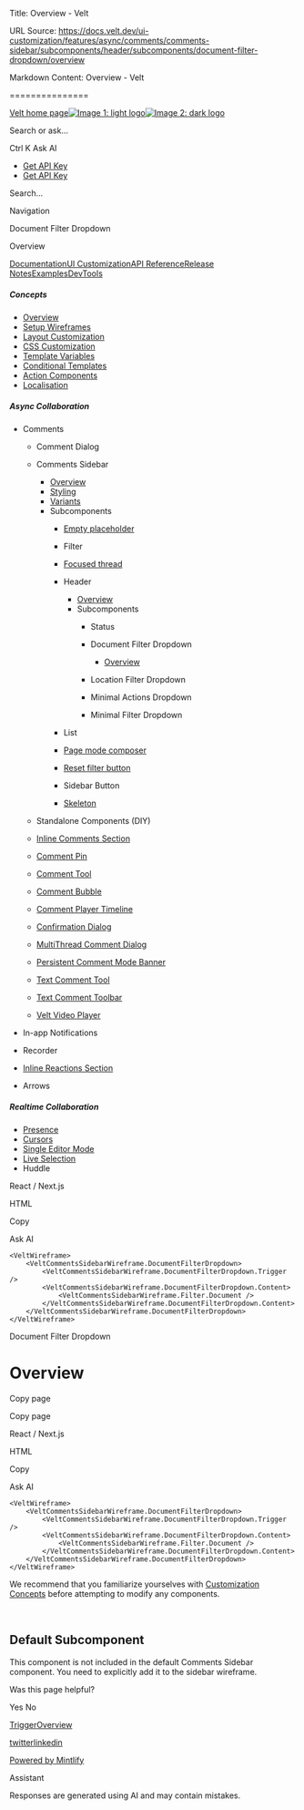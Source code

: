 Title: Overview - Velt

URL Source: https://docs.velt.dev/ui-customization/features/async/comments/comments-sidebar/subcomponents/header/subcomponents/document-filter-dropdown/overview

Markdown Content:
Overview - Velt

===============

[Velt home page![Image 1: light logo](https://mintlify.s3.us-west-1.amazonaws.com/velt/velt-logo-big-light.png)![Image 2: dark logo](https://mintlify.s3.us-west-1.amazonaws.com/velt/velt-logo-big.png)](https://docs.velt.dev/)

Search or ask...

Ctrl K Ask AI

*   [Get API Key](https://console.velt.dev/)
*   [Get API Key](https://console.velt.dev/)

Search...

Navigation

Document Filter Dropdown

Overview

[Documentation](https://docs.velt.dev/get-started/overview)[UI Customization](https://docs.velt.dev/ui-customization/overview)[API Reference](https://docs.velt.dev/api-reference/rest-apis/v2/organizations/add-organizations)[Release Notes](https://docs.velt.dev/release-notes/version-4/upgrade-guide)[Examples](https://velt.dev/examples)[DevTools](https://velt.dev/devtools)

##### Concepts

*   [Overview](https://docs.velt.dev/ui-customization/overview)
*   [Setup Wireframes](https://docs.velt.dev/ui-customization/setup)
*   [Layout Customization](https://docs.velt.dev/ui-customization/layout)
*   [CSS Customization](https://docs.velt.dev/ui-customization/styling)
*   [Template Variables](https://docs.velt.dev/ui-customization/template-variables)
*   [Conditional Templates](https://docs.velt.dev/ui-customization/conditional-templates)
*   [Action Components](https://docs.velt.dev/ui-customization/custom-action-component)
*   [Localisation](https://docs.velt.dev/ui-customization/localisation)

##### Async Collaboration

*   Comments  
    *   Comment Dialog  
    *   Comments Sidebar  
        *   [Overview](https://docs.velt.dev/ui-customization/features/async/comments/comments-sidebar/overview)
        *   [Styling](https://docs.velt.dev/ui-customization/features/async/comments/comments-sidebar/styling)
        *   [Variants](https://docs.velt.dev/ui-customization/features/async/comments/comments-sidebar/variants)
        *   Subcomponents  
            *   [Empty placeholder](https://docs.velt.dev/ui-customization/features/async/comments/comments-sidebar/subcomponents/empty-placeholder)
            *   Filter  
            *   [Focused thread](https://docs.velt.dev/ui-customization/features/async/comments/comments-sidebar/subcomponents/focused-thread)
            *   Header  
                *   [Overview](https://docs.velt.dev/ui-customization/features/async/comments/comments-sidebar/subcomponents/header/overview)
                *   Subcomponents  
                    *   Status  
                    *   Document Filter Dropdown  
                        *   [Overview](https://docs.velt.dev/ui-customization/features/async/comments/comments-sidebar/subcomponents/header/subcomponents/document-filter-dropdown/overview)

                    *   Location Filter Dropdown  
                    *   Minimal Actions Dropdown  
                    *   Minimal Filter Dropdown  

            *   List  
            *   [Page mode composer](https://docs.velt.dev/ui-customization/features/async/comments/comments-sidebar/subcomponents/page-mode-composer)
            *   [Reset filter button](https://docs.velt.dev/ui-customization/features/async/comments/comments-sidebar/subcomponents/reset-filter-button)
            *   Sidebar Button  
            *   [Skeleton](https://docs.velt.dev/ui-customization/features/async/comments/comments-sidebar/subcomponents/skeleton)

    *   Standalone Components (DIY)  
    *   [Inline Comments Section](https://docs.velt.dev/ui-customization/features/async/comments/inline-comments-section)
    *   [Comment Pin](https://docs.velt.dev/ui-customization/features/async/comments/comment-pin)
    *   [Comment Tool](https://docs.velt.dev/ui-customization/features/async/comments/comment-tool)
    *   [Comment Bubble](https://docs.velt.dev/ui-customization/features/async/comments/comment-bubble)
    *   [Comment Player Timeline](https://docs.velt.dev/ui-customization/features/async/comments/comment-player-timeline)
    *   [Confirmation Dialog](https://docs.velt.dev/ui-customization/features/async/comments/confirm-dialog)
    *   [MultiThread Comment Dialog](https://docs.velt.dev/ui-customization/features/async/comments/multithread-comment-dialog)
    *   [Persistent Comment Mode Banner](https://docs.velt.dev/ui-customization/features/async/comments/persistent-comment-mode-banner)
    *   [Text Comment Tool](https://docs.velt.dev/ui-customization/features/async/comments/text-comment-tool)
    *   [Text Comment Toolbar](https://docs.velt.dev/ui-customization/features/async/comments/text-comment-toolbar)
    *   [Velt Video Player](https://docs.velt.dev/ui-customization/features/async/comments/comment-video-player)

*   In-app Notifications  
*   Recorder  
*   [Inline Reactions Section](https://docs.velt.dev/ui-customization/features/async/inline-reactions)
*   Arrows  

##### Realtime Collaboration

*   [Presence](https://docs.velt.dev/ui-customization/features/realtime/presence)
*   [Cursors](https://docs.velt.dev/ui-customization/features/realtime/cursors)
*   [Single Editor Mode](https://docs.velt.dev/ui-customization/features/realtime/single-editor-mode)
*   [Live Selection](https://docs.velt.dev/ui-customization/features/realtime/live-selection)
*   Huddle  

React / Next.js

HTML

Copy

Ask AI

```
<VeltWireframe>
    <VeltCommentsSidebarWireframe.DocumentFilterDropdown>
        <VeltCommentsSidebarWireframe.DocumentFilterDropdown.Trigger />
        <VeltCommentsSidebarWireframe.DocumentFilterDropdown.Content>
            <VeltCommentsSidebarWireframe.Filter.Document />
        </VeltCommentsSidebarWireframe.DocumentFilterDropdown.Content>
    </VeltCommentsSidebarWireframe.DocumentFilterDropdown>
</VeltWireframe>
```

Document Filter Dropdown

Overview
========

Copy page

Copy page

React / Next.js

HTML

Copy

Ask AI

```
<VeltWireframe>
    <VeltCommentsSidebarWireframe.DocumentFilterDropdown>
        <VeltCommentsSidebarWireframe.DocumentFilterDropdown.Trigger />
        <VeltCommentsSidebarWireframe.DocumentFilterDropdown.Content>
            <VeltCommentsSidebarWireframe.Filter.Document />
        </VeltCommentsSidebarWireframe.DocumentFilterDropdown.Content>
    </VeltCommentsSidebarWireframe.DocumentFilterDropdown>
</VeltWireframe>
```

We recommend that you familiarize yourselves with [Customization Concepts](https://docs.velt.dev/ui-customization/overview) before attempting to modify any components.

[​](https://docs.velt.dev/ui-customization/features/async/comments/comments-sidebar/subcomponents/header/subcomponents/document-filter-dropdown/overview#default-subcomponent)

Default Subcomponent
----------------------------------------------------------------------------------------------------------------------------------------------------------------------------------------------------

This component is not included in the default Comments Sidebar component. You need to explicitly add it to the sidebar wireframe.

Was this page helpful?

Yes No

[Trigger](https://docs.velt.dev/ui-customization/features/async/comments/comments-sidebar/subcomponents/header/subcomponents/status/subcomponents/trigger)[Overview](https://docs.velt.dev/ui-customization/features/async/comments/comments-sidebar/subcomponents/header/subcomponents/location-filter-dropdown/overview)

[twitter](https://twitter.com/veltjs)[linkedin](https://www.linkedin.com/company/veltjs)

[Powered by Mintlify](https://mintlify.com/preview-request?utm_campaign=poweredBy&utm_medium=referral&utm_source=velt)

Assistant

Responses are generated using AI and may contain mistakes.
